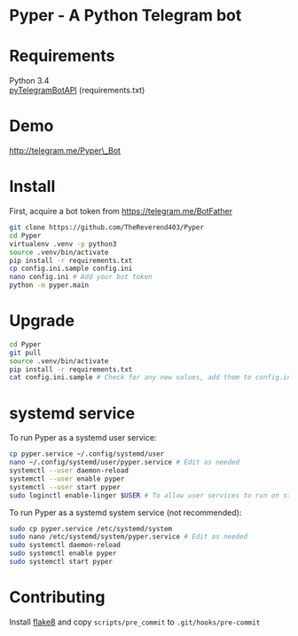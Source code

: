 Pyper - A Python Telegram bot
=============================

# Requirements
Python 3.4  
[pyTelegramBotAPI](https://github.com/eternnoir/pyTelegramBotAPI) (requirements.txt)

# Demo

http://telegram.me/Pyper\_Bot

# Install
First, acquire a bot token from https://telegram.me/BotFather

```sh
git clone https://github.com/TheReverend403/Pyper
cd Pyper
virtualenv .venv -p python3
source .venv/bin/activate
pip install -r requirements.txt
cp config.ini.sample config.ini
nano config.ini # Add your bot token
python -m pyper.main
```

# Upgrade
```sh
cd Pyper
git pull
source .venv/bin/activate
pip install -r requirements.txt
cat config.ini.sample # Check for any new values, add them to config.ini
```

# systemd service
To run Pyper as a systemd user service:

```sh
cp pyper.service ~/.config/systemd/user
nano ~/.config/systemd/user/pyper.service # Edit as needed
systemctl --user daemon-reload
systemctl --user enable pyper
systemctl --user start pyper
sudo loginctl enable-linger $USER # To allow user services to run on startup and stay after logout.
```

To run Pyper as a systemd system service (not recommended):

```sh
sudo cp pyper.service /etc/systemd/system
sudo nano /etc/systemd/system/pyper.service # Edit as needed
sudo systemctl daemon-reload
sudo systemctl enable pyper
sudo systemctl start pyper
```

# Contributing
Install [flake8](http://flake8.pycqa.org/en/latest) and copy `scripts/pre_commit` to `.git/hooks/pre-commit`
